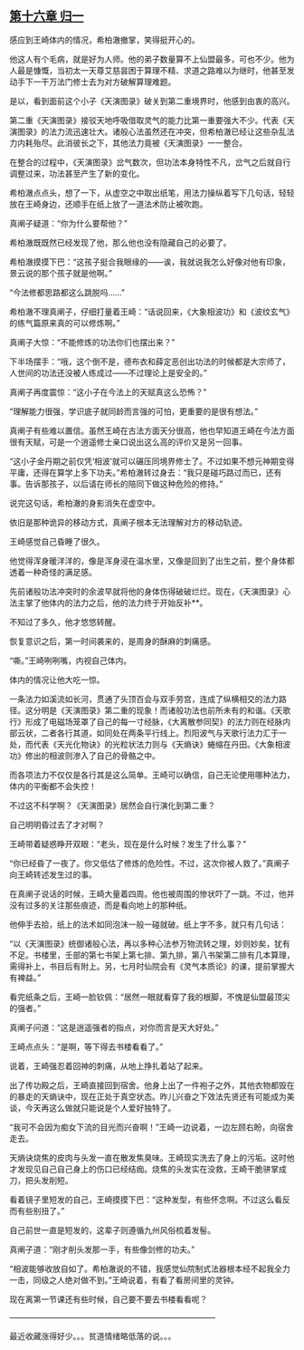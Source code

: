 ## [第十六章 归一](https://www.xxbiquge.com/11_11207/5463439.html)


  感应到王崎体内的情况，希柏澈撤掌，笑得挺开心的。

  他这人有个毛病，就是好为人师。他的弟子数量算不上仙盟最多，可也不少。他为人最是慷慨，当初太一天尊艾慈昙困于算理不精、求道之路难以为继时，他甚至发动手下一干万法门修士去为对方破解算理难题。

  是以，看到面前这个小子《天演图录》破关到第二重境界时，他感到由衷的高兴。

  第二重《天演图录》接驳天地呼吸借取灵气的能力比第一重要强大不少。代表《天演图录》的法力流迅速壮大。诸般心法虽然还在冲突，但希柏澈已经让这些杂乱法力内耗殆尽。此消彼长之下，其他法力竟被《天演图录》一一整合。

  在整合的过程中，《天演图录》岔气数次，但功法本身特性不凡，岔气之后就自行调整过来，功法甚至产生了新的变化。

  希柏澈点点头，想了一下，从虚空之中取出纸笔，用法力操纵着写下几句话，轻轻放在王崎身边，还顺手在纸上放了一道法术防止被吹跑。

  真阐子疑道：“你为什么要帮他？”

  希柏澈既既然已经发现了他，那么他也没有隐藏自己的必要了。

  希柏澈摸摸下巴：“这孩子挺合我眼缘的——诶，我就说我怎么好像对他有印象，景云说的那个孩子就是他啊。”

  “今法修都思路都这么跳脱吗……”

  希柏澈不理真阐子，仔细打量着王崎：“话说回来，《大象相波功》和《波纹玄气》的练气篇原来真的可以修炼啊。”

  真阐子大惊：“不能修炼的功法你们也摆出来？”

  下半场摆手：“哦，这个倒不是，德布衣和薛定恶创出功法的时候都是大宗师了，人世间的功法还没被人练成过——不过理论上是安全的。”

  真阐子再度震惊：“这小子在今法上的天赋真这么恐怖？”

  “理解能力很强，学识底子就同龄而言强的可怕，更重要的是很有想法。”

  真阐子有些难以置信。虽然王崎在古法方面天分很高，他也早知道王崎在今法方面很有天赋，可是一个逍遥修士亲口说出这么高的评价又是另一回事。

  “这小子金丹期之前仅凭‘相波’就可以碾压同境界修士了。不过如果不想元神期变得平庸，还得在算学上多下功夫。”希柏澈转过身去：“我只是碰巧路过而已，还有事。告诉那孩子，以后请在师长的陪同下做这种危险的修持。”

  说完这句话，希柏澈的身影消失在虚空中。

  依旧是那种诡异的移动方式，真阐子根本无法理解对方的移动轨迹。

  王崎感觉自己昏睡了很久。

  他觉得浑身暖洋洋的，像是浑身浸在温水里，又像是回到了出生之前，整个身体都透着一种奇怪的满足感。

  先前诸般功法冲突时的余波早就将他的身体伤得破破烂烂。现在，《天演图录》心法主掌了他体内的法力之后，他的法力终于开始反补**。

  不知过了多久，他才悠悠转醒。

  恢复意识之后，第一时间袭来的，是周身的酥麻的刺痛感。

  “嘶。”王崎咧咧嘴，内视自己体内。

  体内的情况让他大吃一惊。

  一条法力如溪流如长河，贯通了头顶百会与双手劳宫，连成了纵横相交的法力路径。这分明是《天演图录》第二重的现象！而诸般功法也前所未有的和谐。《天歌行》形成了电磁场笼罩了自己的每一寸经脉，《大离散参同契》的法力则在经脉内部云状，二者各行其道，如同处在两条平行线上。烈阳波气与天歌行法力汇于一处，而代表《天光化物诀》的光粒状法力则与《天熵诀》蜷缩在丹田。《大象相波功》修出的相波则渗入了自己的骨骼之中。

  而各项法力不仅仅是各行其是这么简单。王崎可以确信，自己无论使用哪种法力，体内的平衡都不会失控！

  不过这不科学啊？《天演图录》居然会自行演化到第二重？

  自己明明昏过去了才对啊？

  王崎带着疑惑睁开双眼：“老头，现在是什么时候？发生了什么事？”

  “你已经昏了一夜了。你又低估了修炼的危险性。不过，这次你被人救了。”真阐子向王崎转述发生过的事。

  在真阐子说话的时候，王崎大量着四周。他也被周围的惨状吓了一跳。不过，他并没有过多的关注那些痕迹，而是看向地上的那种纸。

  他伸手去拾，纸上的法术如同泡沫一般一碰就破。纸上字不多，就只有几句话：

  “以《天演图录》统御诸般心法，再以多种心法参万物流转之理，妙则妙矣，犹有不足。书楼里，壬部的第七书架上第七排、第九排，第八书架第二排有几本算理，需得补上，书目后有附上。另，七月时仙院会有《灵气本质论》的课，提前掌握大有裨益。”

  看完纸条之后，王崎一脸钦佩：“居然一眼就看穿了我的根脚，不愧是仙盟最顶尖的强者。”

  真阐子问道：“这是逍遥强者的指点，对你而言是天大好处。”

  王崎点点头：“是啊，等下得去书楼看看了。”

  说着，王崎强忍着回神的刺痛，从地上挣扎着站了起来。

  出了传功殿之后，王崎直接回到宿舍。他身上出了一件袍子之外，其他衣物都毁在的暴走的天熵诀中，现在正处于真空状态。昨儿兴奋之下效法先贤还有可能成为美谈，今天再这么做就只能说是个人爱好独特了。

  “我可不会因为痴女下流的目光而兴奋啊！”王崎一边说着，一边左顾右盼，向宿舍走去。

  天熵诀烧焦的皮肉与头发一直在散发焦臭味。王崎现实洗去了身上的污垢。这时他才发现见自己自己身上的伤口已经结痂。烧焦的头发实在没救，王崎干脆骈掌成刀，把头发削短。

  看着镜子里短发的自己，王崎摸摸下巴：“这种发型，有些怀念啊。不过这么看反而有些别扭了。”

  自己前世一直是短发的，这辈子则遵循九州风俗梳着发髻。

  真阐子道：“刚才削头发那一手，有些像剑修的功夫。”

  “相波能够收放自如了。希柏澈说的不错，我感觉仙院制式法器根本经不起我全力一击，同级之人绝对做不到。”王崎说着，有看了看房间里的灵钟。

  现在离第一节课还有些时候，自己要不要去书楼看看呢？

  ——————————————————————————

  最近收藏涨得好少。。。贫道情绪略低落的说。。。
